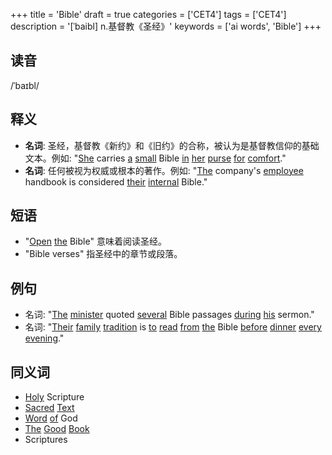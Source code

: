 +++
title = 'Bible'
draft = true
categories = ['CET4']
tags = ['CET4']
description = '[ˈbaibl] n.基督教《圣经》'
keywords = ['ai words', 'Bible']
+++

## 读音
/ˈbaɪbl/

## 释义
- **名词**: 圣经，基督教《新约》和《旧约》的合称，被认为是基督教信仰的基础文本。例如: "[She](/post/she/) carries [a](/post/a/) [small](/post/small/) Bible [in](/post/in/) [her](/post/her/) [purse](/post/purse/) [for](/post/for/) [comfort](/post/comfort/)."
- **名词**: 任何被视为权威或根本的著作。例如: "[The](/post/the/) company's [employee](/post/employee/) handbook is considered [their](/post/their/) [internal](/post/internal/) Bible."

## 短语
- "[Open](/post/open/) [the](/post/the/) Bible" 意味着阅读圣经。
- "Bible verses" 指圣经中的章节或段落。

## 例句
- 名词: "[The](/post/the/) [minister](/post/minister/) quoted [several](/post/several/) Bible passages [during](/post/during/) [his](/post/his/) sermon."
- 名词: "[Their](/post/their/) [family](/post/family/) [tradition](/post/tradition/) is [to](/post/to/) [read](/post/read/) [from](/post/from/) [the](/post/the/) Bible [before](/post/before/) [dinner](/post/dinner/) [every](/post/every/) [evening](/post/evening/)."

## 同义词
- [Holy](/post/holy/) Scripture
- [Sacred](/post/sacred/) [Text](/post/text/)
- [Word](/post/word/) [of](/post/of/) God
- [The](/post/the/) [Good](/post/good/) [Book](/post/book/)
- Scriptures
